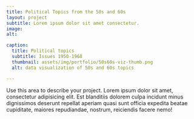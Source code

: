 ```yaml
---
title: Political Topics from the 50s and 60s
layout: project
subtitle: Lorem ipsum dolor sit amet consectetur.
image:
alt: 

caption:
  title: Political topics
  subtitle: Issues 1950-1968
  thumbnail: assets/img/portfolio/50s60s-viz-thumb.png
  alt: data visualization of 50s and 60s topics

---
```


 <div id="vis"></div>

Use this area to describe your project. Lorem ipsum dolor sit amet, consectetur adipisicing elit. Est blanditiis dolorem culpa incidunt minus dignissimos deserunt repellat aperiam quasi sunt officia expedita beatae cupiditate, maiores repudiandae, nostrum, reiciendis facere nemo!


<script type="text/javascript" src="https://cdn.jsdelivr.net/npm//vega@5"></script>
  <script type="text/javascript" src="https://cdn.jsdelivr.net/npm//vega-lite@4.8.1"></script>
  <script type="text/javascript" src="https://cdn.jsdelivr.net/npm//vega-embed@6"></script>

  <script>
    (function(vegaEmbed) {
      var spec = {
  "config": {"view": {"continuousWidth": 400, "continuousHeight": 300}},
  "layer": [
    {
      "mark": {"type": "circle", "size": 100},
      "encoding": {
        "color": {"type": "nominal", "field": "topic"},
        "opacity": {"value": 0},
        "tooltip": [
          {"type": "nominal", "field": "topic"},
          {"type": "quantitative", "field": "year"},
          {"type": "quantitative", "field": "frequency"}
        ],
        "x": {
          "type": "quantitative",
          "axis": {"labels": true},
          "field": "year",
          "scale": {"domain": [1950, 1967]}
        },
        "y": {
          "type": "quantitative",
          "axis": {"format": "%"},
          "field": "frequency"
        }
      },
      "selection": {
        "selector001": {
          "type": "single",
          "on": "mouseover",
          "fields": ["topic"],
          "nearest": true
        }
      },
      "width": 600
    },
    {
      "mark": {"type": "line", "size": 80},
      "encoding": {
        "color": {"type": "nominal", "field": "topic"},
        "size": {
          "condition": {"value": 1, "selection": {"not": "selector001"}},
          "value": 3
        },
        "x": {
          "type": "quantitative",
          "axis": {"labels": true},
          "field": "year",
          "scale": {"domain": [1950, 1967]}
        },
        "y": {
          "type": "quantitative",
          "axis": {"format": "%"},
          "field": "frequency"
        }
      },
      "selection": {
        "selector002": {
          "type": "interval",
          "bind": "scales",
          "encodings": ["x", "y"]
        }
      }
    }
  ],
  "data": {"name": "data-9c9fbe98d6191896154534b6db0223ca"},
  "$schema": "https://vega.github.io/schema/vega-lite/v4.8.1.json",
  "datasets": {
    "data-9c9fbe98d6191896154534b6db0223ca": [
      {"year": 1950, "frequency": 0.081670558, "topic": "civil rights"},
      {"year": 1950, "frequency": 0.107010129, "topic": "cold war"},
      {"year": 1951, "frequency": 0.108527021, "topic": "civil rights"},
      {"year": 1951, "frequency": 0.145990649, "topic": "cold war"},
      {"year": 1952, "frequency": 0.102362836, "topic": "civil rights"},
      {"year": 1952, "frequency": 0.125769481, "topic": "cold war"},
      {"year": 1953, "frequency": 0.09639816, "topic": "civil rights"},
      {"year": 1953, "frequency": 0.140484645, "topic": "cold war"},
      {"year": 1954, "frequency": 0.104066288, "topic": "civil rights"},
      {"year": 1954, "frequency": 0.127393156, "topic": "cold war"},
      {"year": 1955, "frequency": 0.090885213, "topic": "civil rights"},
      {"year": 1955, "frequency": 0.105609867, "topic": "cold war"},
      {"year": 1956, "frequency": 0.113696996, "topic": "civil rights"},
      {"year": 1956, "frequency": 0.149233327, "topic": "cold war"},
      {"year": 1957, "frequency": 0.095119468, "topic": "civil rights"},
      {"year": 1957, "frequency": 0.099037657, "topic": "cold war"},
      {"year": 1958, "frequency": 0.087008945, "topic": "civil rights"},
      {"year": 1958, "frequency": 0.087883861, "topic": "cold war"},
      {"year": 1959, "frequency": 0.089814217, "topic": "civil rights"},
      {"year": 1959, "frequency": 0.098714898, "topic": "cold war"},
      {"year": 1960, "frequency": 0.115720594, "topic": "civil rights"},
      {"year": 1960, "frequency": 0.123636352, "topic": "cold war"},
      {"year": 1961, "frequency": 0.105210562, "topic": "civil rights"},
      {"year": 1961, "frequency": 0.114448763, "topic": "cold war"},
      {"year": 1962, "frequency": 0.121924084, "topic": "civil rights"},
      {"year": 1962, "frequency": 0.149247509, "topic": "cold war"},
      {"year": 1963, "frequency": 0.12211834, "topic": "civil rights"},
      {"year": 1963, "frequency": 0.094671755, "topic": "cold war"},
      {"year": 1964, "frequency": 0.150251707, "topic": "civil rights"},
      {"year": 1964, "frequency": 0.083180511, "topic": "cold war"},
      {"year": 1965, "frequency": 0.115189529, "topic": "civil rights"},
      {"year": 1965, "frequency": 0.083056449, "topic": "cold war"},
      {"year": 1966, "frequency": 0.098535838, "topic": "civil rights"},
      {"year": 1966, "frequency": 0.099369118, "topic": "cold war"},
      {"year": 1967, "frequency": 0.107509786, "topic": "civil rights"},
      {"year": 1967, "frequency": 0.088230678, "topic": "cold war"}
    ]
  }
};

  var embedOpt = {"renderer": "svg", "mode": "vega-lite"};
  
      function showError(el, error){
          el.innerHTML = ('<div class="error" style="color:red;">'
                          + '<p>JavaScript Error: ' + error.message + '</p>'
                          + "<p>This usually means there's a typo in your chart specification. "
                          + "See the javascript console for the full traceback.</p>"
                          + '</div>');
          throw error;
      }
      const el = document.getElementById('vis');
      vegaEmbed("#vis", spec, embedOpt)
        .catch(error => showError(el, error));
    })(vegaEmbed);

  </script>
